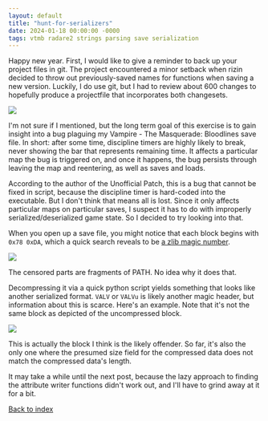 ```yaml
---
layout: default
title: "hunt-for-serializers"
date: 2024-01-18 00:00:00 -0000
tags: vtmb radare2 strings parsing save serialization
---
```


Happy new year. First, I would like to give a reminder to back up your project files in git. The project encountered a minor setback when rizin decided to throw out previously-saved names for functions when saving a new version. Luckily, I do use git, but I had to review about 600 changes to hopefully produce a projectfile that incorporates both changesets.

![](/breaking-videogames/assets/yodawg.jpg)

I'm not sure if I mentioned, but the long term goal of this exercise is to gain insight into a bug plaguing my Vampire - The Masquerade: Bloodlines save file. In short: after some time, discipline timers are highly likely to break, never showing the bar that represents remaining time. It affects a particular map the bug is triggered on, and once it happens, the bug persists through leaving the map and reentering, as well as saves and loads.

According to the author of the Unofficial Patch, this is a bug that cannot be fixed in script, because the discipline timer is hard-coded into the executable. But I don't think that means all is lost. Since it only affects particular maps on particular saves, I suspect it has to do with improperly serialized/deserialized game state. So I decided to try looking into that.

When you open up a save file, you might notice that each block begins with `0x78 0xDA`, which a quick search reveals to be [a zlib magic number](https://stackoverflow.com/questions/9050260/what-does-a-zlib-header-look-like).

![](/breaking-videogames/assets/savefile_block.png)

The censored parts are fragments of PATH. No idea why it does that.

Decompressing it via a quick python script yields something that looks like another serialized format. `VALV` or `VALVu` is likely another magic header, but information about this is scarce. Here's an example. Note that it's not the same block as depicted of the uncompressed block.

![](/breaking-videogames/assets/uncompressed_block.png)

This is actually the block I think is the likely offender. So far, it's also the only one where the presumed size field for the compressed data does not match the compressed data's length.

It may take a while until the next post, because the lazy approach to finding the attribute writer functions didn't work out, and I'll have to grind away at it for a bit.

[Back to index](/breaking-videogames/)

